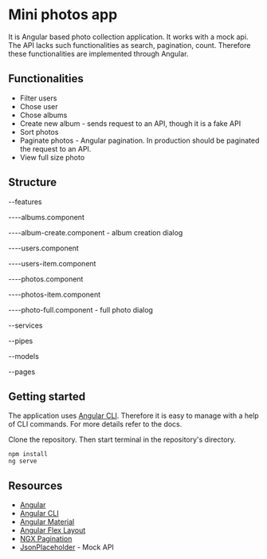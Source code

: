 # Mini photos app

It is Angular based photo collection application. It works with a mock api.
The API lacks such functionalities as search, pagination, count. Therefore these functionalities are implemented through Angular.

## Functionalities

 - Filter users
 - Chose user
 - Chose albums
 - Create new album - sends request to an API, though it is a fake API
 - Sort photos
 - Paginate photos - Angular pagination. In production should be paginated the request to an API.
 - View full size photo

## Structure

 --features

 ----albums.component

 ----album-create.component - album creation dialog

 ----users.component

 ----users-item.component

 ----photos.component

 ----photos-item.component

 ----photo-full.component - full photo dialog

 --services

 --pipes

 --models

 --pages
 

## Getting started

The application uses [Angular CLI](https://cli.angular.io/). Therefore it is easy to manage with a help of CLI commands. For more details refer to the docs.

Clone the repository. Then start terminal in the repository's directory.

    npm install
    ng serve
    

## Resources

 - [Angular](https://angular.io/)
 - [Angular CLI](https://cli.angular.io/)
 - [Angular Material](https://material.angular.io/components/categories)
 - [Angular Flex Layout](https://github.com/angular/flex-layout/wiki/API-Documentation)
 - [NGX Pagination](https://www.npmjs.com/package/ngx-pagination)
 - [JsonPlaceholder](http://jsonplaceholder.typicode.com/) - Mock API
